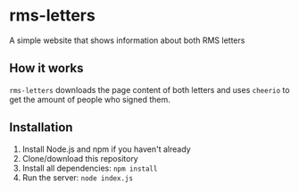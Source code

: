 # rms-letters
 
A simple website that shows information about both RMS letters

## How it works

`rms-letters` downloads the page content of both letters and uses `cheerio` to get the amount of people who signed them.

## Installation

1. Install Node.js and npm if you haven't already
2. Clone/download this repository
3. Install all dependencies: `npm install`
4. Run the server: `node index.js`
